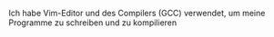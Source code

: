  Ich habe Vim-Editor und des Compilers (GCC) verwendet, um meine Programme zu schreiben und zu kompilieren
